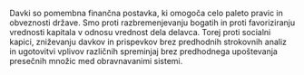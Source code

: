 Davki so pomembna finančna postavka, ki omogoča celo paleto pravic in obveznosti države.
Smo proti razbremenjevanju bogatih in proti favoriziranju vrednosti kapitala v odnosu vrednost dela delavca.
Torej proti socialni kapici, zniževanju davkov in prispevkov brez predhodnih strokovnih analiz in ugotovitvi vplivov različnih spreminjaj brez predhodnega upoštevanja presečnih množic med obravnavanimi sistemi.
